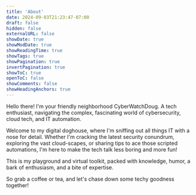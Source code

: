 ```yaml
---
title: 'About'
date: 2024-09-03T21:23:47-07:00
draft: false
hidden: false
externalURL: false
showDate: true
showModDate: true
showReadingTime: true
showTags: true
showPagination: true
invertPagination: true
showToC: true
openToC: false
showComments: false
showHeadingAnchors: true
---
```


Hello there! I'm your friendly neighborhood CyberWatchDoug. A tech enthusiast, navigating the complex, fascinating world of cybersecurity, cloud tech, and IT automation.

Welcome to my digital doghouse, where I'm sniffing out all things IT with a nose for detail. Whether I'm cracking the latest security conundrum, exploring the vast cloud-scapes, or sharing tips to ace those scripted automations, I'm here to make the tech talk less boring and more fun!

This is my playground and virtual toolkit, packed with knowledge, humor, a bark of enthusiasm, and a bite of expertise.

So grab a coffee or tea, and let's chase down some techy goodness together!